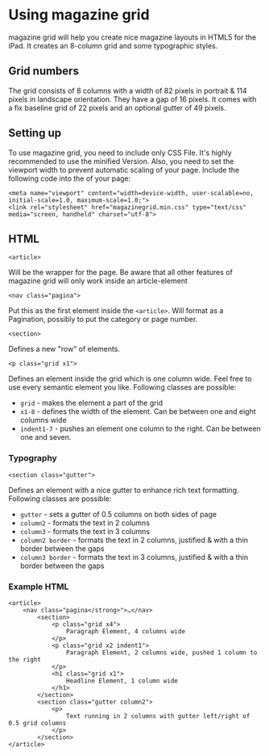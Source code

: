 # Using magazine grid

magazine grid will help you create nice magazine layouts in HTML5 for the iPad. It creates an 8-column grid and some typographic styles.

## Grid numbers

The grid consists of 8 columns with a width of 82 pixels in portrait & 114 pixels in landscape orientation. They have a gap of 16 pixels. It comes with a fix baseline grid of 22 pixels and an optional gutter of 49 pixels.

## Setting up

To use magazine grid, you need to include only CSS File. It's highly recommended to use the minified Version. Also, you need to set the viewport width to prevent automatic scaling of your page. Include the following code into the <head> of your page:

	<meta name="viewport" content="width=device-width, user-scalable=no, initial-scale=1.0, maximum-scale=1.0;">
	<link rel="stylesheet" href="magazinegrid.min.css" type="text/css" media="screen, handheld" charset="utf-8">

## HTML

	<article>
Will be the wrapper for the page. Be aware that all other features of magazine grid will only work inside an article-element

	<nav class="pagina">
Put this as the first element inside the `<article>`. Will format as a Pagination, possibly to put the category or page number.

	<section>
Defines a new "row" of elements. 

	<p class="grid x1">
Defines an element inside the grid which is one column wide. Feel free to use every semantic element you like.
Following classes are possible:
	
- `grid` - makes the element a part of the grid
- `x1-8` - defines the width of the element. Can be between one and eight columns wide
- `indent1-7` - pushes an element one column to the right. Can be between one and seven.

### Typography

	<section class="gutter">
Defines an element with a nice gutter to enhance rich text formatting. Following classes are possible:

- `gutter` - sets a gutter of 0.5 columns on both sides of page
- `column2` - formats the text in 2 columns
- `column3` - formats the text in 3 columns
- `column2 border` - formats the text in 2 columns, justified & with a thin border between the gaps
- `column3 border` - formats the text in 3 columns, justified & with a thin border between the gaps
	
### Example HTML

	<article>
		<nav class="pagina</strong>">…</nav>
			<section>
				<p class="grid x4">
					Paragraph Element, 4 columns wide
				</p>
				<p class="grid x2 indent1">
					Paragraph Element, 2 columns wide, pushed 1 column to the right
				</p>
				<h1 class="grid x1">
					Headline Element, 1 column wide
				</h1>
			</section>
			<section class="gutter column2">
				<p>
					Text running in 2 columns with gutter left/right of 0.5 grid columns
				</p>
			</section>
	</article>
